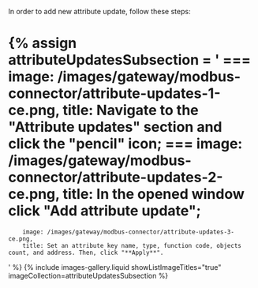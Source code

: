 In order to add new attribute update, follow these steps:

{% assign attributeUpdatesSubsection = '
    ===
        image: /images/gateway/modbus-connector/attribute-updates-1-ce.png,
        title: Navigate to the "**Attribute updates**" section and click the "**pencil**" icon;
    ===
        image: /images/gateway/modbus-connector/attribute-updates-2-ce.png,
        title: In the opened window click "**Add attribute update**";
===
        image: /images/gateway/modbus-connector/attribute-updates-3-ce.png,
        title: Set an attribute key name, type, function code, objects count, and address. Then, click "**Apply**".
'
%}
{% include images-gallery.liquid showListImageTitles="true" imageCollection=attributeUpdatesSubsection %}
